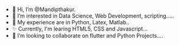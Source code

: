 - 👋 Hi, I’m @Mandipthakur. 
- 👀 I’m interested in Data Science, Web Development, scripting.....
- 🌱 My experience are in Python, Latex, Matlab..
- ✨ Currently, I'm learing HTML5, CSS and Javascript...
- 💞️ I’m looking to collaborate on flutter and Python Projects....

<!---
Mandipthakur/Mandipthakur is a ✨ special ✨ repository because its `README.md` (this file) appears on your GitHub profile.
You can click the Preview link to take a look at your changes.
--->
